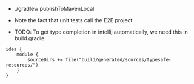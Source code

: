 * ./gradlew publishToMavenLocal

* Note the fact that unit tests call the E2E project.

* TODO: To get type completion in intellij automatically, we need this in build.gradle:
```
idea {
    module {
        sourceDirs += file("build/generated/sources/typesafe-resources/")
    }
}
```